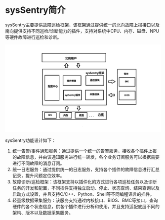 # sysSentry简介

 sysSentry主要提供故障巡检框架，该框架通过提供统一的北向故障上报接口以及南向提供支持不同巡检/诊断能力的插件，支持对系统中CPU、内存、磁盘、NPU等硬件故障进行巡检和诊断。
 
![输入图片说明](figures/sysSentry.png)

   sysSentry功能设计如下：

1. 统一告警/事件通知服务：通过提供一个统一的告警服务，接收各个插件上报的故障信息，并由该通知服务进行统一转发，各个业务订阅服务可以根据需要进行不同故障的消息订阅。
2. 统一日志服务：通过提供统一的日志服务，支持各个插件的故障信息进行汇总记录，提升问题定位效率。
3. 故障诊断/巡检框架：该框架支持以插件化的方式进行各项巡检任务以及诊断任务的开发和配置，不同插件支持独立启动、停止、状态查询、结果查询以及启动方式设置，并且支持C/C++、Python、Shell等不同编程语言的插件。
4. 轻量级数据采集服务：该服务支持通过内核接口、BIOS、BMC等接口，查询硬件的各个状态信息，供各个插件进行分析和使用，并且支持适配底层不同的架构、版本以及数据采集服务。
